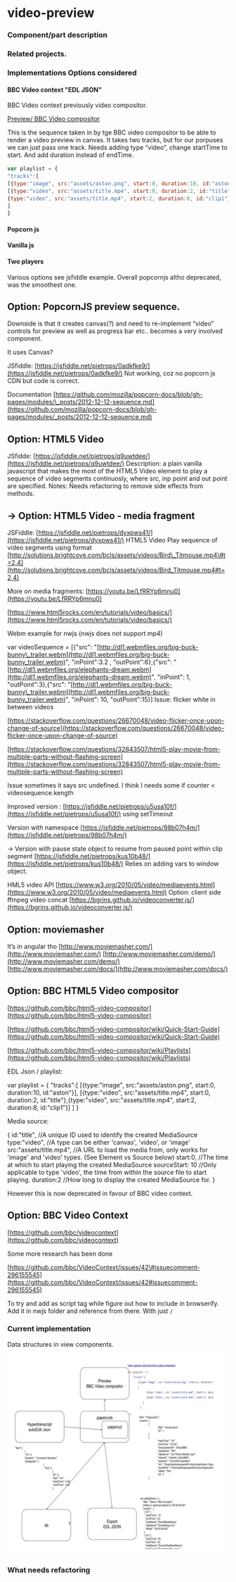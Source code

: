 # video-preview

### Component/part description

### Related projects.

### Implementations Options considered

#### BBC Video context "EDL JSON"

BBC Video context previously video compositor.

[Preview/ BBC Video compositor](https://github.com/bbc/html5-video-compositor)

This is the sequence taken in by tge BBC video compositor to be able to render a video preview in canvas. It takes two tracks, but for our porpuses we can just pass one track. Needs adding type “video”, change startTime to start. And add duration instead of endTime.

```javascript
var playlist = {
"tracks":[
[{type:"image", src:"assets/aston.png", start:0, duration:10, id:"aston"}],
[{type:"video", src:"assets/title.mp4", start:0, duration:2, id:"title"},
{type:"video", src:"assets/title.mp4", start:2, duration:8, id:"clip1"}]
]
}
```

#### Popcorn js

#### Vanilla js

#### Two players

Various options see jsfiddle example. Overall popcornjs altho deprecated, was the smoothest one.

## Option: PopcornJS preview sequence.

Downside is that it creates canvas\(?\) and need to re-implement “video” controls for preview as well as progress bar etc.. becomes a very involved component.

It uses Canvas?

JSfiddle: [https://jsfiddle.net/pietrops/0adkfke9/](https://jsfiddle.net/pietrops/0adkfke9/) Not working, coz no popcorn js CDN but code is correct.

Documentation [https://github.com/mozilla/popcorn-docs/blob/gh-pages/modules/\_posts/2012-12-12-sequence.md](https://github.com/mozilla/popcorn-docs/blob/gh-pages/modules/_posts/2012-12-12-sequence.md)

## Option: HTML5 Video

JSfidde: [https://jsfiddle.net/pietrops/q9uwtdee/](https://jsfiddle.net/pietrops/q9uwtdee/) Description: a plain vanilla javascript that makes the most of the HTML5 Video element to play a sequence of video segments continuosly, where src, inp point and out point are specified. Notes: Needs refactoring to remove side effects from methods.

## → Option: HTML5 Video - media fragment

JSFiddle: [https://jsfiddle.net/pietrops/dyxpws41/](https://jsfiddle.net/pietrops/dyxpws41/) HTML5 Video Play sequence of video segments using format [http://solutions.brightcove.com/bcls/assets/videos/Bird\_Titmouse.mp4\#t=2,4](http://solutions.brightcove.com/bcls/assets/videos/Bird_Titmouse.mp4#t=2,4)

More on media fragments: [https://youtu.be/LfRRYp6mnu0](https://youtu.be/LfRRYp6mnu0)

[https://www.html5rocks.com/en/tutorials/video/basics/](https://www.html5rocks.com/en/tutorials/video/basics/)

Webm example for nwjs \(nwjs does not support mp4\)

var videoSequence = \[{"src": "[http://dl1.webmfiles.org/big-buck-bunny\_trailer.webm](http://dl1.webmfiles.org/big-buck-bunny_trailer.webm)", "inPoint":3.2 , "outPoint":6},{"src": "[http://dl1.webmfiles.org/elephants-dream.webm](http://dl1.webmfiles.org/elephants-dream.webm)", "inPoint": 1, "outPoint":3},{"src": "[http://dl1.webmfiles.org/big-buck-bunny\_trailer.webm](http://dl1.webmfiles.org/big-buck-bunny_trailer.webm)", "inPoint": 10, "outPoint":15}\] Issue: flicker white in between videos

[https://stackoverflow.com/questions/26670048/video-flicker-once-upon-change-of-source](https://stackoverflow.com/questions/26670048/video-flicker-once-upon-change-of-source)

[https://stackoverflow.com/questions/32843507/html5-play-movie-from-multiple-parts-without-flashing-screen](https://stackoverflow.com/questions/32843507/html5-play-movie-from-multiple-parts-without-flashing-screen)

Issue sometimes it says src undefined. I think I needs some if counter &lt; videosequence.kength

Improved version : [https://jsfiddle.net/pietrops/u5usa10f/](https://jsfiddle.net/pietrops/u5usa10f/) using setTimeout

Version with namespace [https://jsfiddle.net/pietrops/98b07h4m/](https://jsfiddle.net/pietrops/98b07h4m/)

→ Version with pause state object to resume from paused point within clip segment [https://jsfiddle.net/pietrops/kus10b48/](https://jsfiddle.net/pietrops/kus10b48/) Relies on adding vars to window object.

HML5 video API [https://www.w3.org/2010/05/video/mediaevents.html](https://www.w3.org/2010/05/video/mediaevents.html) Option: client side ffmpeg video concat [https://bgrins.github.io/videoconverter.js/](https://bgrins.github.io/videoconverter.js/)

## Option: moviemasher

It’s in angular tho [http://www.moviemasher.com/](http://www.moviemasher.com/) [http://www.moviemasher.com/demo/](http://www.moviemasher.com/demo/) [http://www.moviemasher.com/docs/](http://www.moviemasher.com/docs/)

## Option: BBC HTML5 Video compositor

[https://github.com/bbc/html5-video-compositor](https://github.com/bbc/html5-video-compositor)

[https://github.com/bbc/html5-video-compositor/wiki/Quick-Start-Guide](https://github.com/bbc/html5-video-compositor/wiki/Quick-Start-Guide)

[https://github.com/bbc/html5-video-compositor/wiki/Playlists](https://github.com/bbc/html5-video-compositor/wiki/Playlists)

EDL Json / playlist:

var playlist = { "tracks":\[ \[{type:"image", src:"assets/aston.png", start:0, duration:10, id:"aston"}\], \[{type:"video", src:"assets/title.mp4", start:0, duration:2, id:"title"},{type:"video", src:"assets/title.mp4", start:2, duration:8, id:"clip1"}\] \] }

Media source:

{ id:"title", //A unique ID used to identify the created MediaSource type:"video", //A type can be either 'canvas', 'video', or 'image' src:"assets/title.mp4", //A URL to load the media from, only works for 'image' and 'video' types. \(See Element vs Source below\) start:0, //The time at which to start playing the created MediaSource sourceStart: 10 //Only applicable to type 'video', the time from within the source file to start playing. duration:2 //How long to display the created MediaSource for. }

However this is now deprecated in favour of BBC video context.

## Option: BBC Video Context

[https://github.com/bbc/videocontext](https://github.com/bbc/videocontext)

Some more research has been done

[https://github.com/bbc/VideoContext/issues/42\#issuecomment-296155545](https://github.com/bbc/VideoContext/issues/42#issuecomment-296155545)

To try and add as script tag while figure out how to include in browserify. Add it in nwjs folder and reference from there. With just `/`

### Current implementation

Data structures in view components.

![Data structures in paper-edit view components](../../.gitbook/assets/data-structures-in-paperedit-view-components.png)

### What needs refactoring

